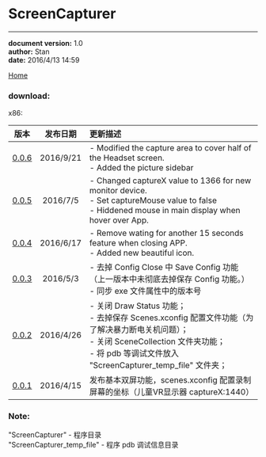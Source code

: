 # ScreenCapturer #

----------
**document version:**	1.0  
**author:** Stan  
**date:** 2016/4/13 14:59 

[Home](index.html "Home")
### download:   
x86:  

|版本|发布日期|更新描述|
|:---:|:---:|:---|
|[0.0.6](/attachment/ScreenCapturer/ScreenCapturer_v0.0.6.zip)|2016/9/21|- Modified the capture area to cover half of the Headset screen. <br /> - Added the picture sidebar |
|[0.0.5](/attachment/ScreenCapturer/ScreenCapturer_v0.0.5.zip) |2016/7/5|- Changed captureX value to 1366 for new monitor device. <br/> - Set captureMouse value to false <br/> - Hiddened mouse in main display when hover over App.|
|[0.0.4](/attachment/ScreenCapturer/ScreenCapturer_v0.0.4.zip) |2016/6/17|- Remove wating for another 15 seconds feature when closing APP. <br /> - Added new beautiful icon. |
|[0.0.3](/attachment/ScreenCapturer/ScreenCapturer_v0.0.3.rar) |2016/5/3 | - 去掉 Config Close 中 Save Config 功能（上一版本中未彻底去掉保存 Config 功能。）<br/> - 同步 exe 文件属性中的版本号|
|[0.0.2](/attachment/ScreenCapturer/ScreenCapturer_v0.0.2.rar) |2016/4/26 |- 关闭 Draw Status 功能；<br/>- 去掉保存 Scenes.xconfig 配置文件功能（为了解决暴力断电关机问题）；<br/>- 关闭 SceneCollection 文件夹功能； <br/> - 将 pdb 等调试文件放入 "ScreenCapturer_temp_file" 文件夹； |
|[0.0.1](/attachment/ScreenCapturer/ScreenCapturer_v0.0.1.zip) |2016/4/15 |发布基本双屏功能，scenes.xconfig 配置录制屏幕的坐标（儿童VR显示器 captureX:1440）|


### Note:
"ScreenCapturer" - 程序目录   
"ScreenCapturer_temp_file" - 程序 pdb 调试信息目录
